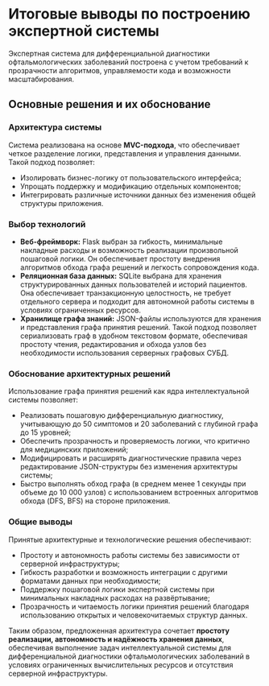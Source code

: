 # Итоговые выводы по построению экспертной системы

Экспертная система для дифференциальной диагностики офтальмологических заболеваний построена с учетом требований к прозрачности алгоритмов, управляемости кода и возможности масштабирования.  

## Основные решения и их обоснование

### Архитектура системы
Система реализована на основе **MVC-подхода**, что обеспечивает четкое разделение логики, представления и управления данными. Такой подход позволяет:  
- Изолировать бизнес-логику от пользовательского интерфейса;  
- Упрощать поддержку и модификацию отдельных компонентов;  
- Интегрировать различные источники данных без изменения общей структуры приложения.  

### Выбор технологий
- **Веб-фреймворк:** Flask выбран за гибкость, минимальные накладные расходы и возможность реализации произвольной пошаговой логики. Он обеспечивает простоту внедрения алгоритмов обхода графа решений и легкость сопровождения кода.  
- **Реляционная база данных:** SQLite выбрана для хранения структурированных данных пользователей и историй пациентов. Она обеспечивает транзакционную целостность, не требует отдельного сервера и подходит для автономной работы системы в условиях ограниченных ресурсов.  
- **Хранилище графа знаний:** JSON-файлы используются для хранения и представления графа принятия решений. Такой подход позволяет сериализовать граф в удобном текстовом формате, обеспечивая простоту чтения, редактирования и обхода узлов без необходимости использования серверных графовых СУБД.  

### Обоснование архитектурных решений
Использование графа принятия решений как ядра интеллектуальной системы позволяет:  
- Реализовать пошаговую дифференциальную диагностику, учитывающую до 50 симптомов и 20 заболеваний с глубиной графа до 15 уровней;  
- Обеспечить прозрачность и проверяемость логики, что критично для медицинских приложений;  
- Модифицировать и расширять диагностические правила через редактирование JSON-структуры без изменения архитектуры системы;  
- Быстро выполнять обход графа (в среднем менее 1 секунды при объеме до 10 000 узлов) с использованием встроенных алгоритмов обхода (DFS, BFS) на стороне приложения.  

### Общие выводы
Принятые архитектурные и технологические решения обеспечивают:  
- Простоту и автономность работы системы без зависимости от серверной инфраструктуры;  
- Гибкость разработки и возможность интеграции с другими форматами данных при необходимости;  
- Поддержку пошаговой логики экспертной системы при минимальных накладных расходах на развёртывание;  
- Прозрачность и читаемость логики принятия решений благодаря использованию открытых и человекочитаемых структур данных.  

Таким образом, предложенная архитектура сочетает **простоту реализации, автономность и надёжность хранения данных**, обеспечивая выполнение задач интеллектуальной системы для дифференциальной диагностики офтальмологических заболеваний в условиях ограниченных вычислительных ресурсов и отсутствия серверной инфраструктуры.
